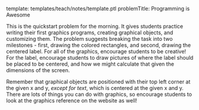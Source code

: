 template: templates/teach/notes/template.ptl
problemTitle: Programming is Awesome

This is the quickstart problem for the morning.  It gives students practice writing their first graphics programs, creating graphical objects, and customizing them.  The problem suggests breaking the task into two milestones - first, drawing the colored rectangles, and second, drawing the centered label.  For all of the graphics, encourage students to be creative!  For the label, encourage students to draw pictures of where the label should be placed to be centered, and how we might calculate that given the dimensions of the screen.

Remember that graphical objects are positioned with their top left corner at the given x and y, _except for text_, which is centered at the given x and y.  There are lots of things you can do with graphics, so encourage students to look at the graphics reference on the website as well!